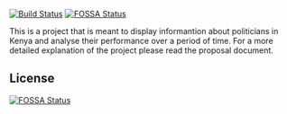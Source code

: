 [![Build Status](https://secure.travis-ci.org/dopesky/Citizen-Politician-Website.png?branch=master)](https://travis-ci.org/dopesky/Citizen-Politician-Website) [![FOSSA Status](https://app.fossa.io/api/projects/git%2Bgithub.com%2Fdopesky%2FCitizen-Politician-Website.svg?type=shield)](https://app.fossa.io/projects/git%2Bgithub.com%2Fdopesky%2FCitizen-Politician-Website?ref=badge_shield)

This is a project that is meant to display informantion about politicians in Kenya and analyse their performance over a period of time. For a more detailed explanation of the project please read the proposal document.

## License
[![FOSSA Status](https://app.fossa.io/api/projects/git%2Bgithub.com%2Fdopesky%2FCitizen-Politician-Website.svg?type=large)](https://app.fossa.io/projects/git%2Bgithub.com%2Fdopesky%2FCitizen-Politician-Website?ref=badge_large)